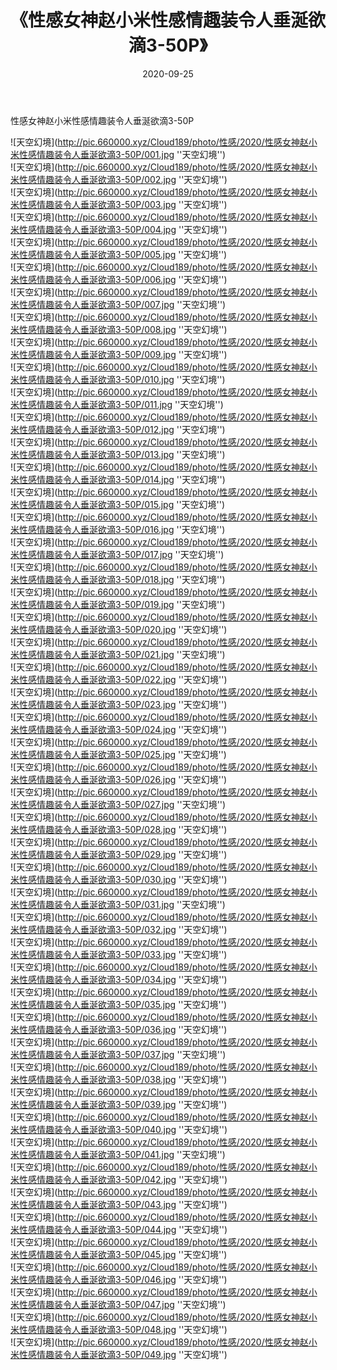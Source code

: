 ﻿---
layout: post
title:  《性感女神赵小米性感情趣装令人垂涎欲滴3-50P》
date:   2020-09-25
img: http://pic.660000.xyz/Cloud189/photo/性感/2020/性感女神赵小米性感情趣装令人垂涎欲滴3-50P/000.jpg
categories: [美女, 性感, 泳衣]
---

性感女神赵小米性感情趣装令人垂涎欲滴3-50P



![天空幻境](http://pic.660000.xyz/Cloud189/photo/性感/2020/性感女神赵小米性感情趣装令人垂涎欲滴3-50P/001.jpg ''天空幻境'') <br>
![天空幻境](http://pic.660000.xyz/Cloud189/photo/性感/2020/性感女神赵小米性感情趣装令人垂涎欲滴3-50P/002.jpg ''天空幻境'') <br>
![天空幻境](http://pic.660000.xyz/Cloud189/photo/性感/2020/性感女神赵小米性感情趣装令人垂涎欲滴3-50P/003.jpg ''天空幻境'') <br>
![天空幻境](http://pic.660000.xyz/Cloud189/photo/性感/2020/性感女神赵小米性感情趣装令人垂涎欲滴3-50P/004.jpg ''天空幻境'') <br>
![天空幻境](http://pic.660000.xyz/Cloud189/photo/性感/2020/性感女神赵小米性感情趣装令人垂涎欲滴3-50P/005.jpg ''天空幻境'') <br>
![天空幻境](http://pic.660000.xyz/Cloud189/photo/性感/2020/性感女神赵小米性感情趣装令人垂涎欲滴3-50P/006.jpg ''天空幻境'') <br>
![天空幻境](http://pic.660000.xyz/Cloud189/photo/性感/2020/性感女神赵小米性感情趣装令人垂涎欲滴3-50P/007.jpg ''天空幻境'') <br>
![天空幻境](http://pic.660000.xyz/Cloud189/photo/性感/2020/性感女神赵小米性感情趣装令人垂涎欲滴3-50P/008.jpg ''天空幻境'') <br>
![天空幻境](http://pic.660000.xyz/Cloud189/photo/性感/2020/性感女神赵小米性感情趣装令人垂涎欲滴3-50P/009.jpg ''天空幻境'') <br>
![天空幻境](http://pic.660000.xyz/Cloud189/photo/性感/2020/性感女神赵小米性感情趣装令人垂涎欲滴3-50P/010.jpg ''天空幻境'') <br>
![天空幻境](http://pic.660000.xyz/Cloud189/photo/性感/2020/性感女神赵小米性感情趣装令人垂涎欲滴3-50P/011.jpg ''天空幻境'') <br>
![天空幻境](http://pic.660000.xyz/Cloud189/photo/性感/2020/性感女神赵小米性感情趣装令人垂涎欲滴3-50P/012.jpg ''天空幻境'') <br>
![天空幻境](http://pic.660000.xyz/Cloud189/photo/性感/2020/性感女神赵小米性感情趣装令人垂涎欲滴3-50P/013.jpg ''天空幻境'') <br>
![天空幻境](http://pic.660000.xyz/Cloud189/photo/性感/2020/性感女神赵小米性感情趣装令人垂涎欲滴3-50P/014.jpg ''天空幻境'') <br>
![天空幻境](http://pic.660000.xyz/Cloud189/photo/性感/2020/性感女神赵小米性感情趣装令人垂涎欲滴3-50P/015.jpg ''天空幻境'') <br>
![天空幻境](http://pic.660000.xyz/Cloud189/photo/性感/2020/性感女神赵小米性感情趣装令人垂涎欲滴3-50P/016.jpg ''天空幻境'') <br>
![天空幻境](http://pic.660000.xyz/Cloud189/photo/性感/2020/性感女神赵小米性感情趣装令人垂涎欲滴3-50P/017.jpg ''天空幻境'') <br>
![天空幻境](http://pic.660000.xyz/Cloud189/photo/性感/2020/性感女神赵小米性感情趣装令人垂涎欲滴3-50P/018.jpg ''天空幻境'') <br>
![天空幻境](http://pic.660000.xyz/Cloud189/photo/性感/2020/性感女神赵小米性感情趣装令人垂涎欲滴3-50P/019.jpg ''天空幻境'') <br>
![天空幻境](http://pic.660000.xyz/Cloud189/photo/性感/2020/性感女神赵小米性感情趣装令人垂涎欲滴3-50P/020.jpg ''天空幻境'') <br>
![天空幻境](http://pic.660000.xyz/Cloud189/photo/性感/2020/性感女神赵小米性感情趣装令人垂涎欲滴3-50P/021.jpg ''天空幻境'') <br>
![天空幻境](http://pic.660000.xyz/Cloud189/photo/性感/2020/性感女神赵小米性感情趣装令人垂涎欲滴3-50P/022.jpg ''天空幻境'') <br>
![天空幻境](http://pic.660000.xyz/Cloud189/photo/性感/2020/性感女神赵小米性感情趣装令人垂涎欲滴3-50P/023.jpg ''天空幻境'') <br>
![天空幻境](http://pic.660000.xyz/Cloud189/photo/性感/2020/性感女神赵小米性感情趣装令人垂涎欲滴3-50P/024.jpg ''天空幻境'') <br>
![天空幻境](http://pic.660000.xyz/Cloud189/photo/性感/2020/性感女神赵小米性感情趣装令人垂涎欲滴3-50P/025.jpg ''天空幻境'') <br>
![天空幻境](http://pic.660000.xyz/Cloud189/photo/性感/2020/性感女神赵小米性感情趣装令人垂涎欲滴3-50P/026.jpg ''天空幻境'') <br>
![天空幻境](http://pic.660000.xyz/Cloud189/photo/性感/2020/性感女神赵小米性感情趣装令人垂涎欲滴3-50P/027.jpg ''天空幻境'') <br>
![天空幻境](http://pic.660000.xyz/Cloud189/photo/性感/2020/性感女神赵小米性感情趣装令人垂涎欲滴3-50P/028.jpg ''天空幻境'') <br>
![天空幻境](http://pic.660000.xyz/Cloud189/photo/性感/2020/性感女神赵小米性感情趣装令人垂涎欲滴3-50P/029.jpg ''天空幻境'') <br>
![天空幻境](http://pic.660000.xyz/Cloud189/photo/性感/2020/性感女神赵小米性感情趣装令人垂涎欲滴3-50P/030.jpg ''天空幻境'') <br>
![天空幻境](http://pic.660000.xyz/Cloud189/photo/性感/2020/性感女神赵小米性感情趣装令人垂涎欲滴3-50P/031.jpg ''天空幻境'') <br>
![天空幻境](http://pic.660000.xyz/Cloud189/photo/性感/2020/性感女神赵小米性感情趣装令人垂涎欲滴3-50P/032.jpg ''天空幻境'') <br>
![天空幻境](http://pic.660000.xyz/Cloud189/photo/性感/2020/性感女神赵小米性感情趣装令人垂涎欲滴3-50P/033.jpg ''天空幻境'') <br>
![天空幻境](http://pic.660000.xyz/Cloud189/photo/性感/2020/性感女神赵小米性感情趣装令人垂涎欲滴3-50P/034.jpg ''天空幻境'') <br>
![天空幻境](http://pic.660000.xyz/Cloud189/photo/性感/2020/性感女神赵小米性感情趣装令人垂涎欲滴3-50P/035.jpg ''天空幻境'') <br>
![天空幻境](http://pic.660000.xyz/Cloud189/photo/性感/2020/性感女神赵小米性感情趣装令人垂涎欲滴3-50P/036.jpg ''天空幻境'') <br>
![天空幻境](http://pic.660000.xyz/Cloud189/photo/性感/2020/性感女神赵小米性感情趣装令人垂涎欲滴3-50P/037.jpg ''天空幻境'') <br>
![天空幻境](http://pic.660000.xyz/Cloud189/photo/性感/2020/性感女神赵小米性感情趣装令人垂涎欲滴3-50P/038.jpg ''天空幻境'') <br>
![天空幻境](http://pic.660000.xyz/Cloud189/photo/性感/2020/性感女神赵小米性感情趣装令人垂涎欲滴3-50P/039.jpg ''天空幻境'') <br>
![天空幻境](http://pic.660000.xyz/Cloud189/photo/性感/2020/性感女神赵小米性感情趣装令人垂涎欲滴3-50P/040.jpg ''天空幻境'') <br>
![天空幻境](http://pic.660000.xyz/Cloud189/photo/性感/2020/性感女神赵小米性感情趣装令人垂涎欲滴3-50P/041.jpg ''天空幻境'') <br>
![天空幻境](http://pic.660000.xyz/Cloud189/photo/性感/2020/性感女神赵小米性感情趣装令人垂涎欲滴3-50P/042.jpg ''天空幻境'') <br>
![天空幻境](http://pic.660000.xyz/Cloud189/photo/性感/2020/性感女神赵小米性感情趣装令人垂涎欲滴3-50P/043.jpg ''天空幻境'') <br>
![天空幻境](http://pic.660000.xyz/Cloud189/photo/性感/2020/性感女神赵小米性感情趣装令人垂涎欲滴3-50P/044.jpg ''天空幻境'') <br>
![天空幻境](http://pic.660000.xyz/Cloud189/photo/性感/2020/性感女神赵小米性感情趣装令人垂涎欲滴3-50P/045.jpg ''天空幻境'') <br>
![天空幻境](http://pic.660000.xyz/Cloud189/photo/性感/2020/性感女神赵小米性感情趣装令人垂涎欲滴3-50P/046.jpg ''天空幻境'') <br>
![天空幻境](http://pic.660000.xyz/Cloud189/photo/性感/2020/性感女神赵小米性感情趣装令人垂涎欲滴3-50P/047.jpg ''天空幻境'') <br>
![天空幻境](http://pic.660000.xyz/Cloud189/photo/性感/2020/性感女神赵小米性感情趣装令人垂涎欲滴3-50P/048.jpg ''天空幻境'') <br>
![天空幻境](http://pic.660000.xyz/Cloud189/photo/性感/2020/性感女神赵小米性感情趣装令人垂涎欲滴3-50P/049.jpg ''天空幻境'') <br>